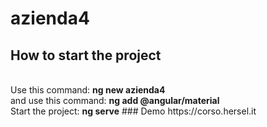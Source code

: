 # azienda4
## How to start the project
<br>
Use this command: <b>ng new azienda4</b>
<br>
and use this command: <b>ng add @angular/material</b>
<br>
Start the project: <b>ng serve</b>
### Demo
https://corso.hersel.it
